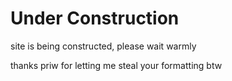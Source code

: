 # Under Construction
site is being constructed, please wait warmly

thanks priw for letting me steal your formatting btw
